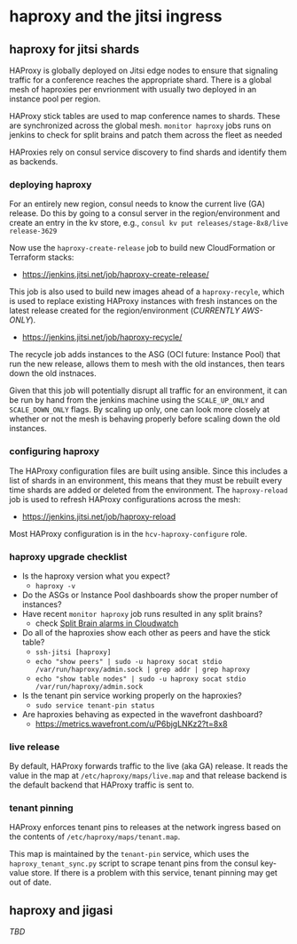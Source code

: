 # haproxy and the jitsi ingress

## haproxy for jitsi shards

HAProxy is globally deployed on Jitsi edge nodes to ensure that signaling
traffic for a conference reaches the appropriate shard. There is a global mesh
of haproxies per
envrionment with usually two deployed in an instance pool per region.

HAProxy stick tables are used to map conference names to shards. These are
synchronized across the global mesh. `monitor haproxy` jobs runs on jenkins
to check for split brains and patch them across the fleet as needed

HAProxies rely on consul service discovery to find shards and identify them as
backends.

### deploying haproxy

For an entirely new region, consul needs to know the current live (GA) release.
Do this by going to a consul server in the region/environment and create an
entry in the kv store, e.g.,
`consul kv put releases/stage-8x8/live release-3629`

Now use the `haproxy-create-release` job to build new CloudFormation or
Terraform stacks:
* https://jenkins.jitsi.net/job/haproxy-create-release/

This job is also used to build new images ahead of a `haproxy-recyle`, which is
used to replace existing HAProxy instances with fresh instances on the latest
release created for the region/environment (*CURRENTLY AWS-ONLY*).
* https://jenkins.jitsi.net/job/haproxy-recycle/

The recycle job adds instances to the ASG (OCI future: Instance Pool) that run
the new release, allows them to mesh with the old instances, then tears down
the old instnaces.

Given that this job will potentially disrupt all traffic for an environment, it
can be run by hand from the jenkins machine using the `SCALE_UP_ONLY` and
`SCALE_DOWN_ONLY` flags. By scaling up only, one can look more closely at
whether or not the mesh is behaving properly before scaling down the old
instances.

### configuring haproxy

The HAProxy configuration files are built using ansible. Since this includes a
list of shards in an environment, this means that they must be rebuilt every
time shards are added or deleted from the environment. The `haproxy-reload` job
is used to refresh HAProxy configurations across the mesh:
* https://jenkins.jitsi.net/job/haproxy-reload

Most HAProxy configuration is in the `hcv-haproxy-configure` role.

### haproxy upgrade checklist

* Is the haproxy version what you expect?
    * `haproxy -v`
* Do the ASGs or Instance Pool dashboards show the proper number of instances?
* Have recent `monitor haproxy` job runs resulted in any split brains?
    * check [Split Brain alarms in Cloudwatch](https://us-west-2.console.aws.amazon.com/cloudwatch/home?region=us-west-2#alarmsV2:?~(search~'Split))
* Do all of the haproxies show each other as peers and have the stick table?
    * `ssh-jitsi [haproxy]`
    * `echo "show peers" | sudo -u haproxy socat stdio /var/run/haproxy/admin.sock | grep addr | grep haproxy`
    * `echo "show table nodes" | sudo -u haproxy socat stdio /var/run/haproxy/admin.sock`
* Is the tenant pin service working properly on the haproxies?
    * `sudo service tenant-pin status`
* Are haproxies behaving as expected in the wavefront dashboard?
    * https://metrics.wavefront.com/u/P6bjgLNKz2?t=8x8 

### live release

By default, HAProxy forwards traffic to the live (aka GA) release. It reads the
value in the map at `/etc/haproxy/maps/live.map` and that release backend is the
default backend that HAProxy traffic is sent to.

### tenant pinning

HAProxy enforces tenant pins to releases at the network ingress based on the
contents of `/etc/haproxy/maps/tenant.map`.

This map is maintained by the `tenant-pin` service, which uses the
`haproxy_tenant_sync.py` script to scrape tenant pins from the consul key-value
store. If there is a problem with this service, tenant pinning may get out of
date.

## haproxy and jigasi

*TBD*